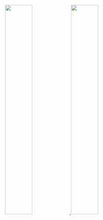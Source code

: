 <div>
  <a href="https://github.com/HugoSBahr">
  <img width="42%" src="https://github-readme-stats.vercel.app/api?username=hugosbahr&show_icons=true&theme=dracula&include_all_comitts=true&count_private=true"/>
  <img width="42%" src="https://github-readme-stats.vercel.app/api/top-langs/?username=hugosbahr&layout=compact&langs_count=16&theme=dracula"/>
</div>
